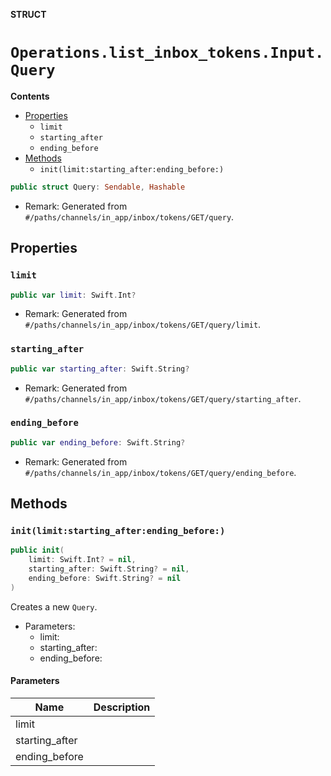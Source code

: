 **STRUCT**

# `Operations.list_inbox_tokens.Input.Query`

**Contents**

- [Properties](#properties)
  - `limit`
  - `starting_after`
  - `ending_before`
- [Methods](#methods)
  - `init(limit:starting_after:ending_before:)`

```swift
public struct Query: Sendable, Hashable
```

- Remark: Generated from `#/paths/channels/in_app/inbox/tokens/GET/query`.

## Properties
### `limit`

```swift
public var limit: Swift.Int?
```

- Remark: Generated from `#/paths/channels/in_app/inbox/tokens/GET/query/limit`.

### `starting_after`

```swift
public var starting_after: Swift.String?
```

- Remark: Generated from `#/paths/channels/in_app/inbox/tokens/GET/query/starting_after`.

### `ending_before`

```swift
public var ending_before: Swift.String?
```

- Remark: Generated from `#/paths/channels/in_app/inbox/tokens/GET/query/ending_before`.

## Methods
### `init(limit:starting_after:ending_before:)`

```swift
public init(
    limit: Swift.Int? = nil,
    starting_after: Swift.String? = nil,
    ending_before: Swift.String? = nil
)
```

Creates a new `Query`.

- Parameters:
  - limit:
  - starting_after:
  - ending_before:

#### Parameters

| Name | Description |
| ---- | ----------- |
| limit |  |
| starting_after |  |
| ending_before |  |
